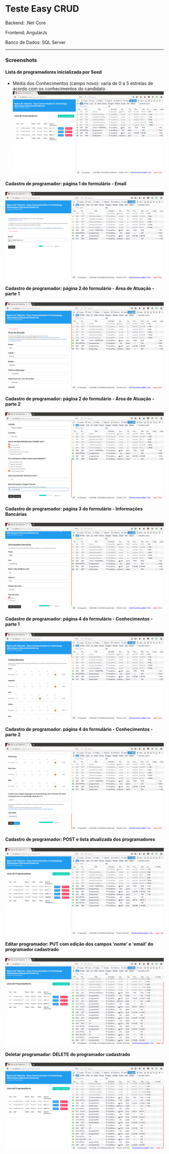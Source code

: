 # Teste Easy CRUD

Backend: .Net Core

Frontend: AngularJs

Banco de Dados: SQL Server

<hr>

### Screenshots

#### Lista de programadores inicializada por Seed
* Média dos Conhecimentos (campo novo): varia de 0 a 5 estrelas de acordo com os conhecimentos do candidato
![alt tag](https://github.com/Amimaro/EasyCrud/blob/master/Prints/home_get.png)

#### Cadastro de programador: página 1 do formulário - Email
![alt tag](https://github.com/Amimaro/EasyCrud/blob/master/Prints/form_1.png)

#### Cadastro de programador: página 2 do formulário - Área de Atuação - parte 1
![alt tag](https://github.com/Amimaro/EasyCrud/blob/master/Prints/form_2_1.png)

#### Cadastro de programador: página 2 do formulário - Área de Atuação - parte 2
![alt tag](https://github.com/Amimaro/EasyCrud/blob/master/Prints/form_2_2.png)

#### Cadastro de programador: página 3 do formulário - Informações Bancárias
![alt tag](https://github.com/Amimaro/EasyCrud/blob/master/Prints/form_3.png)

#### Cadastro de programador: página 4 do formulário - Conhecimentos - parte 1
![alt tag](https://github.com/Amimaro/EasyCrud/blob/master/Prints/form_4_1.png)

#### Cadastro de programador: página 4 do formulário - Conhecimentos - parte 2
![alt tag](https://github.com/Amimaro/EasyCrud/blob/master/Prints/form_4_2.png)

#### Cadastro de programador: POST e lista atualizada dos programadores
![alt tag](https://github.com/Amimaro/EasyCrud/blob/master/Prints/home_post.png)

#### Editar programador: PUT com edição dos campos 'nome' e 'email' do programador cadastrado
![alt tag](https://github.com/Amimaro/EasyCrud/blob/master/Prints/home_delete.png)

#### Deletar programador: DELETE do programador cadastrado
![alt tag](https://github.com/Amimaro/EasyCrud/blob/master/Prints/home_delete.png)


